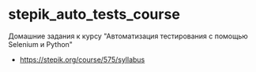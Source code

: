 # stepik_auto_tests_course



Домашние задания к курсу "Автоматизация тестирования с помощью Selenium и Python"

* https://stepik.org/course/575/syllabus
